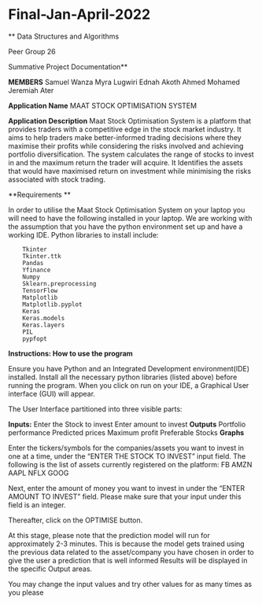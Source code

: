 # Final-Jan-April-2022
**
Data Structures and Algorithms

Peer Group 26

Summative Project Documentation**

**MEMBERS**
Samuel Wanza
Myra Lugwiri
Ednah Akoth
Ahmed Mohamed
Jeremiah Ater



**Application Name**
MAAT STOCK OPTIMISATION SYSTEM

**Application Description**
Maat Stock Optimisation System is a  platform that provides traders with a competitive edge in the stock market industry. It aims to help traders make better-informed trading decisions where they maximise their profits while considering the risks involved and achieving portfolio diversification. The system calculates the range of stocks to invest in and the maximum return the trader will acquire. It Identifies the assets that would have maximised return on investment while minimising the risks associated with stock trading.

**Requirements **

In order to utilise the Maat Stock Optimisation System on your laptop you will need to have the following installed in your laptop. We are working with the assumption that you have the python environment set up and have a working IDE.
Python libraries to install include:

        Tkinter 
        Tkinter.ttk
        Pandas
        Yfinance
        Numpy
        Sklearn.preprocessing
        TensorFlow
        Matplotlib
        Matplotlib.pyplot
        Keras
        Keras.models
        Keras.layers
        PIL
        pypfopt


**Instructions: How to use the program**

Ensure you have Python and an Integrated Development environment(IDE) installed.
Install all the necessary python libraries (listed above) before running the program.
When you click on run on your IDE, a Graphical User interface (GUI) will appear.

The User Interface partitioned into three visible parts:

**Inputs:**
        Enter the Stock to invest
        Enter amount to invest
**Outputs**
        Portfolio performance
        Predicted prices
        Maximum profit
        Preferable Stocks
**Graphs**

Enter the tickers/symbols for the companies/assets you want to invest in one at a time, under the “ENTER THE STOCK TO INVEST” input field. The following is the list of assets currently registered on the platform:
        FB
        AMZN 
        AAPL 
        NFLX
        GOOG

Next, enter the amount of money you want to invest in under the “ENTER AMOUNT TO INVEST” field. Please make sure that your input under this field is an integer. 

Thereafter, click on the OPTIMISE button. 

At this stage, please note that the prediction model will run for approximately 2-3 minutes. This is because the model gets trained using the previous data related to the asset/company you have chosen in order to give the user a prediction that is well informed
Results will be displayed in the specific Output areas. 

You may change the input values and try other values for as many times as you please

